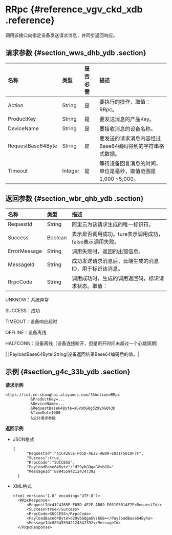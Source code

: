 # RRpc {#reference_vgv_ckd_xdb .reference}

调用该接口向指定设备发送请求消息，并同步返回响应。

## 请求参数 {#section_wws_dhb_ydb .section}

|名称|类型|是否必需|描述|
|:-|:-|:---|:-|
|Action|String|是|要执行的操作，取值：RRpc。|
|ProductKey|String|是|要发送消息的产品Key。|
|DeviceName|String|是|要接收消息的设备名称。|
|RequestBase64Byte|String|是|要发送的请求消息内容经过Base64编码得到的字符串格式数据。|
|Timeout|Integer|是|等待设备回复消息的时间，单位是毫秒，取值范围是1,000 ~5,000。|

## 返回参数 {#section_wbr_qhb_ydb .section}

|名称|类型|描述|
|:-|:-|:-|
|RequestId|String|阿里云为该请求生成的唯一标识符。|
|Success|Boolean|表示是否调用成功。ture表示调用成功，false表示调用失败。|
|ErrorMessage|String|调用失败时，返回的出错信息。|
|MessageId|String|成功发送请求消息后，云端生成的消息ID，用于标识该消息。|
|RrpcCode|String| 调用成功时，生成的调用返回码，标识请求状态。取值：

 UNKNOW：系统异常

 SUCCESS：成功

 TIMEOUT：设备响应超时

 OFFLINE：设备离线

 HALFCONN：设备离线（设备连接断开，但是断开时间未超过一个心跳周期）

 |
|PayloadBase64Byte|String|设备返回结果Base64编码后的值。|

## 示例 {#section_g4c_33b_ydb .section}

**请求示例**

```
https://iot.cn-shanghai.aliyuncs.com/?&Action=RRpc
           &ProductKey=...
           &DeviceName=...
           &RequestBase64Byte=aGVsbG8gd29ybGQ%3D
           &TimeOut=1000
           &公共请求参数
```

**返回示例**

-   JSON格式

    ```
    {
          "RequestId":"41C4265E-F05D-4E2E-AB09-E031F501AF7F",
          "Success":true,
          "RrpcCode":"SUCCESS",
          "PayloadBase64Byte":"d29ybGQgaGVsbG8="
          "MessageId":889455942124347392
      }
    ```

-   XML格式

    ```
    <?xml version='1.0' encoding='UTF-8'?>
      <RRpcResponse>
          <RequestId>41C4265E-F05D-4E2E-AB09-E031F501AF7F<RequestId/>
          <Success>true</Success>
          <RrpcCode>SUCCESS</RrpcCode>
          <PayloadBase64Byte>d29ybGQgaGVsbG8=</PayloadBase64Byte>
          <MessageId>889455942124347392</MessageId>
      </RRpcResponse>
    ```


